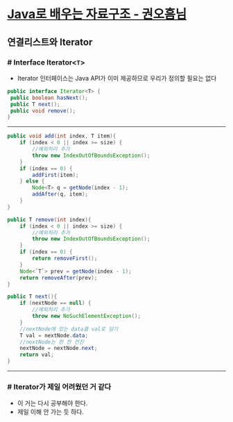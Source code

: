 # [Java로 배우는 자료구조 - 권오흠님](https://www.inflearn.com/course/java-%EC%9E%90%EB%A3%8C%EA%B5%AC%EC%A1%B0/dashboard)

## 연결리스트와 Iterator

### # Interface Iterator<`T`>

- Iterator 인터페이스는 Java API가 이미 제공하므로 우리가 정의할 필요는 없다

```java
public interface Iterator<T> { 
 public boolean hasNext();
 public T next();
 public void remove(); 
}
```

---

```java
public void add(int index, T item){
    if (index < 0 || index >= size) {
        //예외처리 추가
        throw new IndexOutOfBoundsException();
    }
    if (index == 0) {
        addFirst(item);
    } else {
        Node<T> q = getNode(index - 1);
        addAfter(q, item);
    }
}
```

```java
public T remove(int index){
    if (index < 0 || index >= size) {
        //예외처리 추가
        throw new IndexOutOfBoundsException();
    }
    if (index == 0) {
        return removeFirst();
    }
    Node<`T`> prev = getNode(index - 1);
    return removeAfter(prev);
}
```

```java
public T next(){
    if (nextNode == null) {
        //예외처리 추가
        throw new NoSuchElementException();
    }
    //nextNode에 있는 data를 val로 담기
    T val = nextNode.data;
    //nextNode는 한 칸 전진
    nextNode = nextNode.next;
    return val;
}
```

---

### # Iterator가 제일 어려웠던 거 같다

- 이 거는 다시 공부해야 한다.
- 제일 이해 안 가는 듯 하다.
